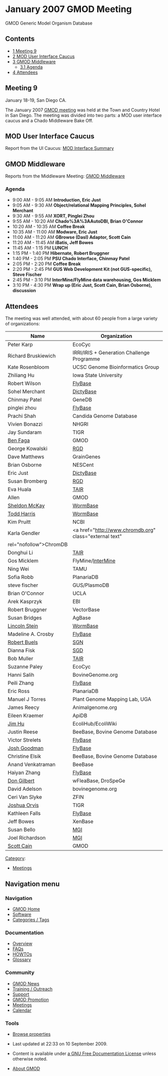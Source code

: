 



<span id="top"></span>




# <span dir="auto">January 2007 GMOD Meeting</span>









GMOD Generic Model Organism Database


## Contents



- [<span class="tocnumber">1</span> <span class="toctext">Meeting
  9</span>](#Meeting_9)
- [<span class="tocnumber">2</span> <span class="toctext">MOD User
  Interface Caucus</span>](#MOD_User_Interface_Caucus)
- [<span class="tocnumber">3</span> <span class="toctext">GMOD
  Middleware</span>](#GMOD_Middleware)
  - [<span class="tocnumber">3.1</span>
    <span class="toctext">Agenda</span>](#Agenda)
- [<span class="tocnumber">4</span>
  <span class="toctext">Attendees</span>](#Attendees)



## <span id="Meeting_9" class="mw-headline">Meeting 9</span>

January 18-19, San Diego CA.

The January 2007 [GMOD meeting](Meetings "Meetings") was held at the
Town and Country Hotel in San Diego. The meeting was divided into two
parts: a MOD user interface caucus and a Chado Middleware Bake Off.

## <span id="MOD_User_Interface_Caucus" class="mw-headline">MOD User Interface Caucus</span>

Report from the UI Caucus: [MOD Interface
Summary](MOD_Face_Summary "MOD Face Summary")

## <span id="GMOD_Middleware" class="mw-headline">GMOD Middleware</span>

Reports from the Middleware Meeting: [GMOD
Middleware](GMOD_Middleware "GMOD Middleware")

  

### <span id="Agenda" class="mw-headline">Agenda</span>

- 9:00 AM - 9:05 AM **Introduction, Eric Just**
- 9:05 AM - 9:30 AM **Object/relational Mapping Principles, Sohel
  Merchant**
- 9:30 AM - 9:55 AM **XORT, Pinglei Zhou**
- 9:55 AM - 10:20 AM **Chado%3A%3AAutoDBI, Brian O'Connor**
- 10:20 AM - 10:35 AM **Coffee Break**
- 10:35 AM - 11:00 AM **Modware, Eric Just**
- 11:00 AM - 11:20 AM **GBrowse (DasI) Adaptor, Scott Cain**
- 11:20 AM - 11:45 AM **iBatis, Jeff Bowes**
- 11:45 AM - 1:15 PM **LUNCH**
- 1:15 PM - 1:40 PM **Hibernate, Robert Bruggner**
- 1:40 PM - 2:05 PM **PSU Chado Interface, Chinmay Patel**
- 2:05 PM - 2:20 PM **Coffee Break**
- 2:20 PM - 2:45 PM **GUS Web Development Kit (not GUS-specific), Steve
  Fischer**
- 2:45 PM - 3:10 PM **InterMine/FlyMine data warehousing, Gos Micklem**
- 3:10 PM - 4:30 PM **Wrap up (Eric Just, Scott Cain, Brian Osborne),
  discussion**

## <span id="Attendees" class="mw-headline">Attendees</span>

The meeting was well attended, with about 60 people from a large variety
of organizations:

| Name | Organization |
|----|----|
| Peter Karp | EcoCyc |
| Richard Bruskiewich | IRRI/IRIS + Generation Challenge Programme |
| Kate Rosenbloom | UCSC Genome Bioinformatics Group |
| Zhiliang Hu | Iowa State University |
| Robert Wilson | [FlyBase](Category%3AFlyBase "Category%3AFlyBase") |
| Sohel Merchant | [DictyBase](Category%3ADictyBase "Category%3ADictyBase") |
| Chinmay Patel | GeneDB |
| pinglei zhou | [FlyBase](Category%3AFlyBase "Category%3AFlyBase") |
| Prachi Shah | Candida Genome Database |
| Vivien Bonazzi | NHGRI |
| Jay Sundaram | TIGR |
| [Ben Faga](User%3AFaga "User%3AFaga") | GMOD |
| George Kowalski | [RGD](Category%3ARGD "Category%3ARGD") |
| Dave Matthews | GrainGenes |
| Brian Osborne | NESCent |
| Eric Just | [DictyBase](Category%3ADictyBase "Category%3ADictyBase") |
| Susan Bromberg | [RGD](Category%3ARGD "Category%3ARGD") |
| Eva Huala | [TAIR](Category%3ATAIR "Category%3ATAIR") |
| Allen | GMOD |
| [Sheldon McKay](User%3AMckays "User%3AMckays") | [WormBase](Category%3AWormBase "Category%3AWormBase") |
| [Todd Harris](User%3ATharris "User%3ATharris") | [WormBase](Category%3AWormBase "Category%3AWormBase") |
| Kim Pruitt | NCBI |
| Karla Gendler | <a href="http://www.chromdb.org" class="external text"
rel="nofollow">ChromDB</a> |
| Donghui Li | [TAIR](Category%3ATAIR "Category%3ATAIR") |
| Gos Micklem | FlyMine/[InterMine](InterMine "InterMine") |
| Ning Wei | TAMU |
| Sofia Robb | PlanariaDB |
| steve fischer | GUS/PlasmoDB |
| Brian O'Connor | UCLA |
| Arek Kasprzyk | EBI |
| Robert Bruggner | VectorBase |
| Susan Bridges | AgBase |
| [Lincoln Stein](User%3ALstein "User%3ALstein") | [WormBase](Category%3AWormBase "Category%3AWormBase") |
| Madeline A. Crosby | [FlyBase](Category%3AFlyBase "Category%3AFlyBase") |
| [Robert Buels](User%3ARobertBuels "User%3ARobertBuels") | [SGN](Category%3ASGN "Category%3ASGN") |
| Dianna Fisk | [SGD](Category%3ASGD "Category%3ASGD") |
| Bob Muller | [TAIR](Category%3ATAIR "Category%3ATAIR") |
| Suzanne Paley | EcoCyc |
| Hanni Salih | BovineGenome.org |
| Peili Zhang | [FlyBase](Category%3AFlyBase "Category%3AFlyBase") |
| Eric Ross | PlanariaDB |
| Manuel J Torres | Plant Genome Mapping Lab, UGA |
| James Reecy | Animalgenome.org |
| Eileen Kraemer | ApiDB |
| [Jim Hu](User%3AJimHu.1 "User%3AJimHu") | EcoliHub/EcoliWiki |
| Justin Reese | BeeBase, Bovine Genome Database |
| Victor Strelets | [FlyBase](Category%3AFlyBase "Category%3AFlyBase") |
| [Josh Goodman](User%3AJogoodma "User%3AJogoodma") | [FlyBase](Category%3AFlyBase "Category%3AFlyBase") |
| Christine Elsik | BeeBase, Bovine Genome Database |
| Anand Venkatraman | BeeBase |
| Haiyan Zhang | [FlyBase](Category%3AFlyBase "Category%3AFlyBase") |
| [Don Gilbert](User%3ADongilbert "User%3ADongilbert") | wFleaBase, DroSpeGe |
| David Adelson | bovinegenome.org |
| Ceri Van Slyke | ZFIN |
| [Joshua Orvis](User%3AJorvis "User%3AJorvis") | TIGR |
| Kathleen Falls | [FlyBase](Category%3AFlyBase "Category%3AFlyBase") |
| Jeff Bowes | XenBase |
| Susan Bello | [MGI](Category%3AMGI "Category%3AMGI") |
| Joel Richardson | [MGI](Category%3AMGI "Category%3AMGI") |
| [Scott Cain](User%3AScott "User%3AScott") | GMOD |




[Category](Special%3ACategories "Special%3ACategories"):

- [Meetings](Category%3AMeetings "Category%3AMeetings")






## Navigation menu






### 





### Navigation



- <span id="n-GMOD-Home">[GMOD Home](Main_Page)</span>
- <span id="n-Software">[Software](GMOD_Components)</span>
- <span id="n-Categories-.2F-Tags">[Categories /
  Tags](Categories)</span>




### Documentation



- <span id="n-Overview">[Overview](Overview)</span>
- <span id="n-FAQs">[FAQs](Category%3AFAQ)</span>
- <span id="n-HOWTOs">[HOWTOs](Category%3AHOWTO)</span>
- <span id="n-Glossary">[Glossary](Glossary)</span>




### Community



- <span id="n-GMOD-News">[GMOD News](GMOD_News)</span>
- <span id="n-Training-.2F-Outreach">[Training /
  Outreach](Training_and_Outreach)</span>
- <span id="n-Support">[Support](Support)</span>
- <span id="n-GMOD-Promotion">[GMOD Promotion](GMOD_Promotion)</span>
- <span id="n-Meetings">[Meetings](Meetings)</span>
- <span id="n-Calendar">[Calendar](Calendar)</span>




### Tools

- <span id="t-smwbrowselink"><a href="Special%3ABrowse/January_2007_GMOD_Meeting"
  rel="smw-browse">Browse properties</a></span>



- <span id="footer-info-lastmod">Last updated at 22:33 on 10 September
  2009.</span>
<!-- - <span id="footer-info-viewcount">35,226 page views.</span> -->
- <span id="footer-info-copyright">Content is available under
  <a href="http://www.gnu.org/licenses/fdl-1.3.html" class="external"
  rel="nofollow">a GNU Free Documentation License</a> unless otherwise
  noted.</span>

<!-- -->

- <span id="footer-places-about">[About
  GMOD](GMOD%3AAbout "GMOD%3AAbout")</span>

<!-- -->




